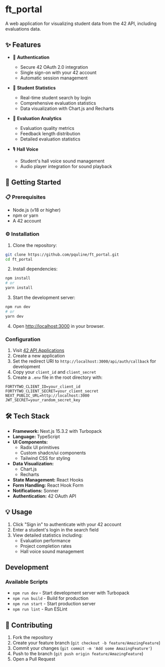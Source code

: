 # ft_portal

A web application for visualizing student data from the 42 API, including evaluations data.

## ✨ Features

- 🔐 **Authentication**
  - Secure 42 OAuth 2.0 integration
  - Single sign-on with your 42 account
  - Automatic session management

- 👤 **Student Statistics**
  - Real-time student search by login
  - Comprehensive evaluation statistics
  - Data visualization with Chart.js and Recharts

- 📝 **Evaluation Analytics**
  - Evaluation quality metrics
  - Feedback length distribution
  - Detailed evaluation statistics

- 🎙️ **Hall Voice**
  - Student's hall voice sound management
  - Audio player integration for sound playback

## 🚀 Getting Started

### 📋 Prerequisites

- Node.js (v18 or higher)
- npm or yarn
- A 42 account

### ⚙️ Installation

1. Clone the repository:
```bash
git clone https://github.com/pquline/ft_portal.git
cd ft_portal
```

2. Install dependencies:
```bash
npm install
# or
yarn install
```

3. Start the development server:
```bash
npm run dev
# or
yarn dev
```

4. Open [http://localhost:3000](http://localhost:3000) in your browser.

### Configuration

1. Visit [42 API Applications](https://profile.intra.42.fr/oauth/applications)
2. Create a new application
3. Set the redirect URI to `http://localhost:3000/api/auth/callback` for development
4. Copy your `client_id` and `client_secret`
5. Create a `.env` file in the root directory with:
```
FORTYTWO_CLIENT_ID=your_client_id
FORTYTWO_CLIENT_SECRET=your_client_secret
NEXT_PUBLIC_URL=http://localhost:3000
JWT_SECRET=your_random_secret_key
```

## 🛠️ Tech Stack

- **Framework:** Next.js 15.3.2 with Turbopack
- **Language:** TypeScript
- **UI Components:**
  - Radix UI primitives
  - Custom shadcn/ui components
  - Tailwind CSS for styling
- **Data Visualization:**
  - Chart.js
  - Recharts
- **State Management:** React Hooks
- **Form Handling:** React Hook Form
- **Notifications:** Sonner
- **Authentication:** 42 OAuth API

## 💡 Usage

1. Click "Sign in" to authenticate with your 42 account
2. Enter a student's login in the search field
3. View detailed statistics including:
   - Evaluation performance
   - Project completion rates
   - Hall voice sound management

## Development

### Available Scripts

- `npm run dev` - Start development server with Turbopack
- `npm run build` - Build for production
- `npm run start` - Start production server
- `npm run lint` - Run ESLint

## 🤝 Contributing

1. Fork the repository
2. Create your feature branch (`git checkout -b feature/AmazingFeature`)
3. Commit your changes (`git commit -m 'Add some AmazingFeature'`)
4. Push to the branch (`git push origin feature/AmazingFeature`)
5. Open a Pull Request
